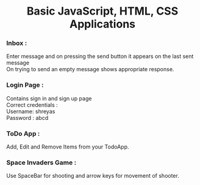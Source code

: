 
<h1> <center>Basic JavaScript, HTML, CSS Applications</center></h1> 
<h3> Inbox : </h3>
Enter message and on pressing the send button it appears on the last sent message<br />
On trying to send an empty message shows appropriate response.<br />

<h3> Login Page : </h3> 
Contains sign in and sign up page<br />
Correct credentials : <br />
Username: shreyas<br />
Password : abcd<br />

<h3>ToDo App : </h3> 
Add, Edit and Remove Items from your TodoApp.<br />

<h3>Space Invaders Game : </h3>
Use SpaceBar for shooting and arrow keys for movement of shooter.<br />


